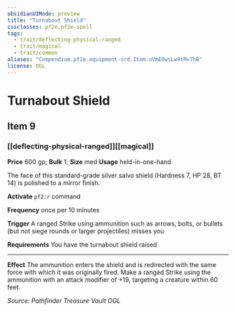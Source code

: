 ```yaml
---
obsidianUIMode: preview
title: "Turnabout Shield"
cssclasses: pf2e,pf2e-spell
tags:
  - trait/deflecting-physical-ranged
  - trait/magical
  - trait/common
aliases: "Compendium.pf2e.equipment-srd.Item.uVmE0wsLw9tMv7hB"
license: OGL
---
```

# Turnabout Shield
## Item 9
### [[deflecting-physical-ranged]][[magical]]


**Price** 600 gp; 
**Bulk** 1; **Size** med
**Usage** held-in-one-hand

The face of this standard-grade silver salvo shield (Hardness 7, HP 28, BT 14) is polished to a mirror finish.

**Activate** `pf2:r` command

**Frequency** once per 10 minutes

**Trigger** A ranged Strike using ammunition such as arrows, bolts, or bullets (but not siege rounds or larger projectiles) misses you

**Requirements** You have the turnabout shield raised

* * *

**Effect** The ammunition enters the shield and is redirected with the same force with which it was originally fired. Make a ranged Strike using the ammunition with an attack modifier of +19, targeting a creature within 60 feet.

*Source: Pathfinder Treasure Vault*
*OGL*
